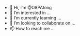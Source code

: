 - 👋 Hi, I’m @O8PAtong
- 👀 I’m interested in ...
- 🌱 I’m currently learning ...
- 💞️ I’m looking to collaborate on ...
- 📫 How to reach me ...

<!---
O8PAtong/O8PAtong is a ✨ special ✨ repository because its `README.md` (this file) appears on your GitHub profile.
You can click the Preview link to take a look at your changes.
--->
